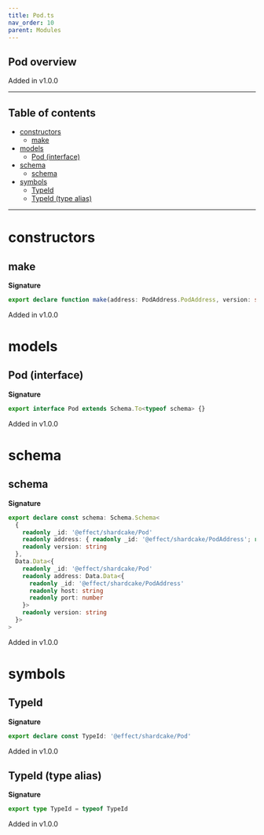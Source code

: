 ```yaml
---
title: Pod.ts
nav_order: 10
parent: Modules
---
```


## Pod overview

Added in v1.0.0

---

<h2 class="text-delta">Table of contents</h2>

- [constructors](#constructors)
  - [make](#make)
- [models](#models)
  - [Pod (interface)](#pod-interface)
- [schema](#schema)
  - [schema](#schema-1)
- [symbols](#symbols)
  - [TypeId](#typeid)
  - [TypeId (type alias)](#typeid-type-alias)

---

# constructors

## make

**Signature**

```ts
export declare function make(address: PodAddress.PodAddress, version: string): Pod
```

Added in v1.0.0

# models

## Pod (interface)

**Signature**

```ts
export interface Pod extends Schema.To<typeof schema> {}
```

Added in v1.0.0

# schema

## schema

**Signature**

```ts
export declare const schema: Schema.Schema<
  {
    readonly _id: '@effect/shardcake/Pod'
    readonly address: { readonly _id: '@effect/shardcake/PodAddress'; readonly host: string; readonly port: number }
    readonly version: string
  },
  Data.Data<{
    readonly _id: '@effect/shardcake/Pod'
    readonly address: Data.Data<{
      readonly _id: '@effect/shardcake/PodAddress'
      readonly host: string
      readonly port: number
    }>
    readonly version: string
  }>
>
```

Added in v1.0.0

# symbols

## TypeId

**Signature**

```ts
export declare const TypeId: '@effect/shardcake/Pod'
```

Added in v1.0.0

## TypeId (type alias)

**Signature**

```ts
export type TypeId = typeof TypeId
```

Added in v1.0.0

